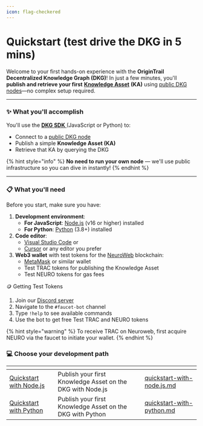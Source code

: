 ```yaml
---
icon: flag-checkered
---
```


# Quickstart (test drive the DKG in 5 mins)

Welcome to your first hands-on experience with the **OriginTrail Decentralized Knowledge Graph (DKG)**! In just a few minutes, you'll **publish and retrieve your first** [**Knowledge Asset**](broken-reference) **(KA)** using [public DKG nodes](../../useful-resources/public-nodes.md)—no complex setup required.

***

### ✨ What you'll accomplish

You'll use the [**DKG SDK** ](../dkg-sdk/)(JavaScript or Python) to:

* Connect to a [public DKG node](../../useful-resources/public-nodes.md)
* Publish a simple **Knowledge Asset (KA)**
* Retrieve that KA by querying the DKG

{% hint style="info" %}
**No need to run your own node** — we'll use public infrastructure so you can dive in instantly!
{% endhint %}

***

### 📋 What you'll need&#x20;

Before you start, make sure you have:

1. **Development environment**:
   * **For JavaScript**: [Node.js](https://nodejs.org/) (v16 or higher) installed
   * **For Python**: [Python](https://www.python.org/downloads/) (3.8+) installed
2. **Code editor**:
   * [Visual Studio Code](https://code.visualstudio.com/) or
   * [Cursor](https://cursor.sh/) or any editor you prefer
3. **Web3 wallet** with test tokens for the [NeuroWeb](../../integrated-blockchains/neuroweb.md) blockchain:
   * [MetaMask](https://metamask.io/) or similar wallet
   * Test TRAC tokens for publishing the Knowledge Asset
   * Test NEURO tokens for gas fees

🪙 Getting Test Tokens

1. Join our [Discord server](https://discord.com/invite/xCaY7hvNwD)
2. Navigate to the `#faucet-bot` channel
3. Type `!help` to see available commands
4. Use the bot to get free Test TRAC and NEURO tokens

{% hint style="warning" %}
To receive TRAC on Neuroweb, first acquire NEURO via the faucet to initiate your wallet.
{% endhint %}

### 💻 Choose your development path

<table data-view="cards"><thead><tr><th></th><th></th><th data-hidden data-card-target data-type="content-ref"></th></tr></thead><tbody><tr><td><a href="quickstart-with-node.js.md">Quickstart with Node.js</a></td><td>Publish your first Knowledge Asset on the DKG with Node.js</td><td><a href="quickstart-with-node.js.md">quickstart-with-node.js.md</a></td></tr><tr><td><a href="quickstart-with-python.md">Quickstart with Python</a></td><td>Publish your first Knowledge Asset on the DKG with Python</td><td><a href="quickstart-with-python.md">quickstart-with-python.md</a></td></tr></tbody></table>
